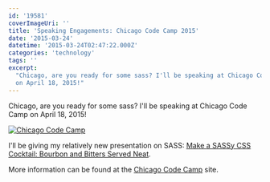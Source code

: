 ```yaml
---
id: '19581'
coverImageUri: ''
title: 'Speaking Engagements: Chicago Code Camp 2015'
date: '2015-03-24'
datetime: '2015-03-24T02:47:22.000Z'
categories: 'technology'
tags: ''
excerpt:
  "Chicago, are you ready for some sass? I'll be speaking at Chicago Code Camp
  on April 18, 2015!"
---
```


Chicago, are you ready for some sass? I'll be speaking at Chicago Code Camp on
April 18, 2015!

[![Chicago Code Camp](http://assets.brandonmartinez.com/brandonmartinez/2015/03/chicagocodecamp.png)](http://www.chicagocodecamp.com/)

I'll be giving my relatively new presentation on SASS:
[Make a SASSy CSS Cocktail: Bourbon and Bitters Served Neat](http://www.chicagocodecamp.com/Sessions/SessionDetail/13).

More information can be found at the
[Chicago Code Camp](http://www.chicagocodecamp.com/) site.
